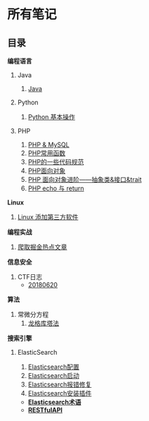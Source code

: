 # 所有笔记


## 目录

**编程语言**

1. Java
   1. [Java](java/java.md)

2. Python
   1. [Python 基本操作](Python/Python%20基本操作.md)
3. PHP
   1. [PHP & MySQL](PHP/PHP%20&%20MySQL.md)
   2. [PHP常用函数](PHP/PHP常用函数.md)
   3. [PHP的一些代码规范](PHP/PHP的一些代码规范.md)
   4. [PHP面向对象](PHP/PHP面向对象.md)
   5. [PHP 面向对象进阶——抽象类&接口&trait](PHP/PHP%20面向对象进阶——抽象类&接口&trait.md)
   6. [PHP echo 与 return](PHP/PHP%20echo%20与%20return.md)

**Linux**

1. [Linux 添加第三方软件](Linux/Linux%20添加第三方软件.md)

**编程实战**

1. [爬取掘金热点文章](./PHP/爬取掘金热点文章.md)

**信息安全**

1. CTF日志
   - [20180620](./CTF/CTF_writeup/CTF日志/180620.md)

**算法**

1. 常微分方程
   1. [龙格库塔法](./Algorithm/龙格库塔法.md)

**搜索引擎**

  1. ElasticSearch

      	1. [Elasticsearch配置](/home/delta/Documents/A11N0tes/Elastic/Elasticsearch/Elasticsearch配置.md)
      	2. [Elasticsearch启动](./Elastic/Elasticsearch/Elasticsearch启动.md)
      	3. [Elasticsearch报错修复](./Elastic/Elasticsearch/Elasticsearch报错修复.md)
      	4. [Elasticsearch安装插件](/home/delta/Documents/A11N0tes/Elastic/Elasticsearch/Elasticsearch安装插件.md)

     - [**Elasticsearch术语**](/home/delta/Documents/A11N0tes/Elastic/Elasticsearch/Elasticsearch术语.md)
     - [**RESTfulAPI**](./Elastic/Elasticsearch/ElasticsearchRESTfulAPI.md)